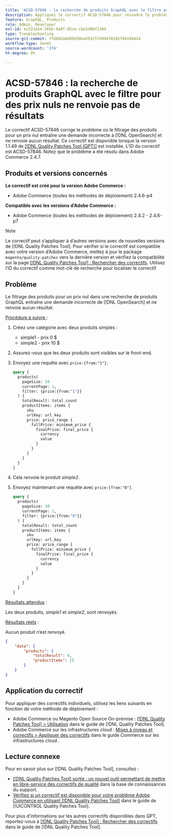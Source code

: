 ```yaml
---
title: 'ACSD-57846 : la recherche de produits GraphQL avec le filtre pour des prix nuls ne renvoie pas de résultats'
description: Appliquez le correctif ACSD-57846 pour résoudre le problème d’Adobe Commerce où le filtrage des produits pour un prix nul entraîne une demande incorrecte à [!DNL OpenSearch] et ne renvoie aucun résultat.
feature: GraphQL, Products
role: Admin, Developer
exl-id: ec523a54-201b-4a8f-85ce-cbe1d0bf1304
type: Troubleshooting
source-git-commit: 7fdb02a6d89d50ea593c5fd99d78101f89198424
workflow-type: tm+mt
source-wordcount: '374'
ht-degree: 0%

---
```


# ACSD-57846 : la recherche de produits GraphQL avec le filtre pour des prix nuls ne renvoie pas de résultats

Le correctif ACSD-57846 corrige le problème où le filtrage des produits pour un prix nul entraîne une demande incorrecte à [!DNL OpenSearch] et ne renvoie aucun résultat. Ce correctif est disponible lorsque la version 1.1.49 de [[!DNL Quality Patches Tool (QPT)]](https://experienceleague.adobe.com/en/docs/commerce-operations/tools/quality-patches-tool/quality-patches-tool-to-self-serve-quality-patches) est installée. L’ID du correctif est ACSD-57846. Notez que le problème a été résolu dans Adobe Commerce 2.4.7.

## Produits et versions concernés

**Le correctif est créé pour la version Adobe Commerce :**

* Adobe Commerce (toutes les méthodes de déploiement) 2.4.6-p4

**Compatible avec les versions d’Adobe Commerce :**

* Adobe Commerce (toutes les méthodes de déploiement) 2.4.2 - 2.4.6-p7

>[!NOTE]
>
>Le correctif peut s’appliquer à d’autres versions avec de nouvelles versions de [!DNL Quality Patches Tool]. Pour vérifier si le correctif est compatible avec votre version d’Adobe Commerce, mettez à jour le package `magento/quality-patches` vers la dernière version et vérifiez la compatibilité sur la page [[!DNL Quality Patches Tool] : Rechercher des correctifs](https://experienceleague.adobe.com/tools/commerce-quality-patches/index.html). Utilisez l’ID du correctif comme mot-clé de recherche pour localiser le correctif.

## Problème

Le filtrage des produits pour un prix nul dans une recherche de produits GraphQL entraîne une demande incorrecte de [!DNL OpenSearch] et ne renvoie aucun résultat.

<u>Procédure à suivre </u> :

1. Créez une catégorie avec deux produits simples :
   * simple1 - prix 0 $
   * simple2 - prix 10 $
1. Assurez-vous que les deux produits sont visibles sur le front-end.
1. Envoyez une requête avec `price:{from:"1"}`.

   ```graphql
   query {
     products(
       pageSize: 50
       currentPage: 1,
       filter: {price:{from:"1"}}
     ) {
       totalResult: total_count
       productItems: items {
         sku
         urlKey: url_key
         price: price_range {
           fullPrice: minimum_price {
             finalPrice: final_price {
               currency
               value
             }
           }
         }
       }
     }
   }
   ```

1. Cela renvoie le produit *simple2*.
1. Envoyez maintenant une requête avec `price:{from:"0"}`.

   ```graphql
   query {
     products(
       pageSize: 50
       currentPage: 1,
       filter: {price:{from:"0"}}
     ) {
       totalResult: total_count
       productItems: items {
         sku
         urlKey: url_key
         price: price_range {
           fullPrice: minimum_price {
             finalPrice: final_price {
               currency
               value
             }
           }
         }
       }
     }
   }
   ```

<u>Résultats attendus</u> :

Les deux produits, *simple1* et *simple2*, sont renvoyés.

<u>Résultats réels</u> :

Aucun produit n’est renvoyé.

```json
{
    "data": {
        "products": {
            "totalResult": 0,
            "productItems": []
        }
    }
}
```

## Application du correctif

Pour appliquer des correctifs individuels, utilisez les liens suivants en fonction de votre méthode de déploiement :

* Adobe Commerce ou Magento Open Source On-premise : [[!DNL Quality Patches Tool] > Utilisation](/help/tools/quality-patches-tool/usage.md) dans le guide de [!DNL Quality Patches Tool].
* Adobe Commerce sur les infrastructures cloud : [Mises à niveau et correctifs > Appliquer des correctifs](https://experienceleague.adobe.com/docs/commerce-cloud-service/user-guide/develop/upgrade/apply-patches.html) dans le guide Commerce sur les infrastructures cloud .

## Lecture connexe

Pour en savoir plus sur [!DNL Quality Patches Tool], consultez :

* [[!DNL Quality Patches Tool] sortie : un nouvel outil permettant de mettre en libre-service des correctifs de qualité](https://experienceleague.adobe.com/en/docs/commerce-operations/tools/quality-patches-tool/quality-patches-tool-to-self-serve-quality-patches) dans la base de connaissances du support.
* [Vérifiez si un correctif est disponible pour votre problème Adobe Commerce en utilisant [!DNL Quality Patches Tool]](/help/tools/quality-patches-tool/patches-available-in-qpt/check-patch-for-magento-issue-with-magento-quality-patches.md) dans le guide de [!UICONTROL Quality Patches Tool].


Pour plus d’informations sur les autres correctifs disponibles dans QPT, reportez-vous à [[!DNL Quality Patches Tool] : Rechercher des correctifs](https://experienceleague.adobe.com/tools/commerce-quality-patches/index.html) dans le guide de [!DNL Quality Patches Tool].
